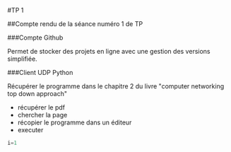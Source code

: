 #TP 1

##Compte rendu de la séance numéro 1 de TP

###Compte Github

Permet de stocker des projets en ligne avec une gestion des versions simplifiée.

###Client UDP Python

Récupérer le programme dans le chapitre 2 du livre "computer networking top down approach"

* récupérer le pdf
* chercher la page
* récopier le programme dans un éditeur
* executer

````python
i=1
````
